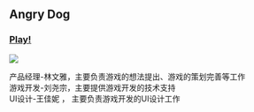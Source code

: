 ## Angry Dog

### [Play!](http://h5.muxixyz.com/1111/)

![](http://7xl0rs.com1.z0.glb.clouddn.com/angryDog.jpg)

产品经理-林文雅，主要负责游戏的想法提出、游戏的策划完善等工作   
游戏开发-刘尧宗，主要提供游戏开发的技术支持   
UI设计-王佳妮 ， 主要负责游戏开发的UI设计工作 
